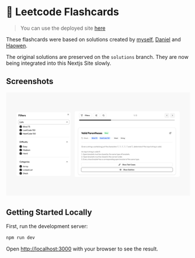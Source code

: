 # 🐤 Leetcode Flashcards

> You can use the deployed site [here](https://code.marc.tt)

These flashcards were based on solutions created by [myself](https://marc.tt), [Daniel](https://github.com/Daniel-04) and [Haowen](https://github.com/HaowenRong).

The original solutions are preserved on the `solutions` branch.
They are now being integrated into this Nextjs Site slowly.

## Screenshots

![1.png](images/1.png)

## Getting Started Locally

First, run the development server:

```bash
npm run dev
```

Open [http://localhost:3000](http://localhost:3000) with your browser to see the result.
